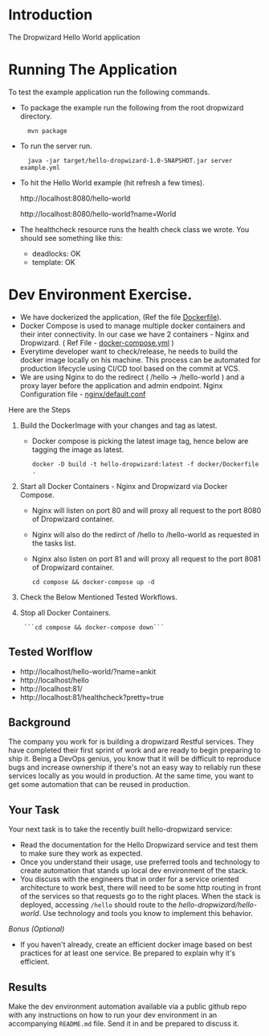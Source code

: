 # Introduction

The Dropwizard Hello World application

# Running The Application

To test the example application run the following commands.

* To package the example run the following from the root dropwizard directory.

        mvn package

* To run the server run.

        java -jar target/hello-dropwizard-1.0-SNAPSHOT.jar server example.yml

* To hit the Hello World example (hit refresh a few times).

	http://localhost:8080/hello-world

	http://localhost:8080/hello-world?name=World

* The healthcheck resource runs the health check class we wrote. You should see something like this:

  * deadlocks: OK
  * template: OK

# Dev Environment Exercise.
* We have dockerized the application,  (Ref the file [Dockerfile](https://github.com/ankitschopra/hello-dropwizard/blob/master/docker/Dockerfile)). 
* Docker Compose is used to manage multiple docker containers and their inter connectivity. In our case we have 2 containers -  Nginx and Dropwizard.  ( Ref File - [docker-compose.yml](https://github.com/ankitschopra/hello-dropwizard/blobblob/master/compose/docker-compose.yml) )
* Everytime developer want to check/release, he needs to build the docker image locally on his machine. This process can be automated for production lifecycle using CI/CD tool based on the commit at VCS. 
* We are using Nginx to do the redirect ( /hello -> /hello-world ) and a proxy layer before the application and admin endpoint. Nginx Configuration file - [nginx/default.conf](https://github.com/ankitschopra/hello-dropwizard/blobblob/master/compose/nginx/default.conf)

Here are the Steps

1. Build the DockerImage with your changes and tag as latest.
     - Docker compose is picking the latest image tag, hence below are tagging the image as latest. 
   
         ``` docker -D build -t hello-dropwizard:latest -f docker/Dockerfile . ```


2. Start all Docker Containers  - Nginx and Dropwizard via Docker Compose.
   - Nginx will listen on port 80 and will proxy all request to the port 8080 of Dropwizard container.
   - Nginx will also do the redirct of /hello to /hello-world as requested in the tasks list.
   - Nginx also  listen on port 81 and will proxy all request to the port 8081 of Dropwizard container.

       ```cd compose && docker-compose up -d```


3. Check the Below Mentioned Tested Workflows. 


4. Stop all Docker Containers.

        ```cd compose && docker-compose down```



## Tested Worlflow 
* http://localhost/hello-world/?name=ankit 
* http://localhost/hello
* http://localhost:81/
* http://localhost:81/healthcheck?pretty=true

## Background
The company you work for is building a dropwizard Restful services.
They have completed their first sprint of work and are ready to begin preparing to ship it. Being a DevOps genius, you know that it will be difficult to reproduce bugs and increase  ownership if there's not an easy way to  reliably run these services locally as you would in production. At the same time, you want to get some automation that can be reused in production.

## Your Task
Your next task is to take the recently built hello-dropwizard service:

- Read the documentation for the Hello Dropwizard service and test them to make sure they work as expected.
- Once you understand their usage, use preferred tools and technology to create automation that stands up local dev environment of the stack.
- You discuss with the engineers that in order for a service oriented architecture to work best, there will need to be some http routing in front of the services so that requests go to the right places. When the stack is deployed, accessing `/hello` should route to the *hello-dropwizard/hello-world*. Use technology and tools you know to implement this behavior.

*Bonus (Optional)*
- If you haven't already, create an efficient docker image based on best practices for at least one service. Be prepared to explain why it's efficient.

## Results

Make the dev environment automation available via a public github repo with any instructions on how to run your dev environment in an accompanying `README.md` file. Send it in and be prepared to discuss it.

